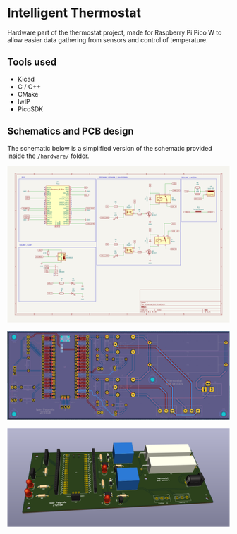 # Intelligent Thermostat

Hardware part of the thermostat project, made for Raspberry Pi Pico W to allow easier data gathering from sensors and control of temperature.

## Tools used

- Kicad
- C / C++
- CMake
- lwIP
- PicoSDK

## Schematics and PCB design

The schematic below is a simplified version of the schematic provided
inside the ```/hardware/``` folder.

<img src="docs/schemat_prot.png">

<br>
<br>

<img src="docs/pcb.png">

<br>
<br>

<img src="docs/3d_view.png">